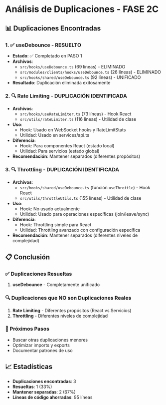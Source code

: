 # Análisis de Duplicaciones - FASE 2C

## 📊 Duplicaciones Encontradas

### 1. ✅ **useDebounce** - RESUELTO
- **Estado**: ✅ Completado en PASO 1
- **Archivos**: 
  - `src/hooks/useDebounce.ts` (69 líneas) - ELIMINADO
  - `src/modules/clients/hooks/useDebounce.ts` (26 líneas) - ELIMINADO
  - `src/hooks/shared/useDebounce.ts` (92 líneas) - UNIFICADO
- **Resultado**: Duplicación eliminada exitosamente

### 2. 🔍 **Rate Limiting** - DUPLICACIÓN IDENTIFICADA
- **Archivos**:
  - `src/hooks/useRateLimiter.ts` (73 líneas) - Hook React
  - `src/utils/rateLimiter.ts` (116 líneas) - Utilidad de clase
- **Uso**:
  - Hook: Usado en WebSocket hooks y RateLimitStats
  - Utilidad: Usado en services/api.ts
- **Diferencia**: 
  - Hook: Para componentes React (estado local)
  - Utilidad: Para servicios (estado global)
- **Recomendación**: Mantener separados (diferentes propósitos)

### 3. 🔍 **Throttling** - DUPLICACIÓN IDENTIFICADA
- **Archivos**:
  - `src/hooks/shared/useDebounce.ts` (función `useThrottle`) - Hook React
  - `src/utils/throttleUtils.ts` (155 líneas) - Utilidad de clase
- **Uso**:
  - Hook: No usado actualmente
  - Utilidad: Usado para operaciones específicas (join/leave/sync)
- **Diferencia**:
  - Hook: Throttling simple para React
  - Utilidad: Throttling avanzado con configuración específica
- **Recomendación**: Mantener separados (diferentes niveles de complejidad)

## 📋 Conclusión

### ✅ Duplicaciones Resueltas
1. **useDebounce** - Completamente unificado

### 🔍 Duplicaciones que NO son Duplicaciones Reales
1. **Rate Limiting** - Diferentes propósitos (React vs Servicios)
2. **Throttling** - Diferentes niveles de complejidad

### 🎯 Próximos Pasos
- Buscar otras duplicaciones menores
- Optimizar imports y exports
- Documentar patrones de uso

## 📈 Estadísticas
- **Duplicaciones encontradas**: 3
- **Resueltas**: 1 (33%)
- **Mantener separadas**: 2 (67%)
- **Líneas de código ahorradas**: 95 líneas 